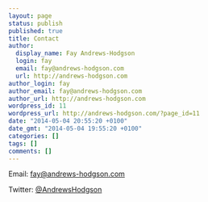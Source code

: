 ```yaml
---
layout: page
status: publish
published: true
title: Contact
author:
  display_name: Fay Andrews-Hodgson
  login: fay
  email: fay@andrews-hodgson.com
  url: http://andrews-hodgson.com
author_login: fay
author_email: fay@andrews-hodgson.com
author_url: http://andrews-hodgson.com
wordpress_id: 11
wordpress_url: http://andrews-hodgson.com/?page_id=11
date: "2014-05-04 20:55:20 +0100"
date_gmt: "2014-05-04 19:55:20 +0100"
categories: []
tags: []
comments: []
---
```


<p>Email: <a href="mailto:fay@andrews-hodgson.com">fay@andrews-hodgson.com</a></p>
<p>Twitter:  <a href="https://twitter.com/AndrewsHodgson">@AndrewsHodgson</a></p>

